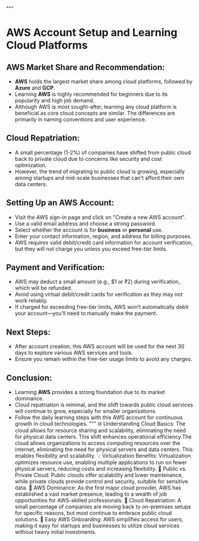 """
# AWS Account Setup and Learning Cloud Platforms

## AWS Market Share and Recommendation:
- **AWS** holds the largest market share among cloud platforms, followed by **Azure** and **GCP**.
- Learning **AWS** is highly recommended for beginners due to its popularity and high job demand.
- Although AWS is most sought-after, learning any cloud platform is beneficial as core cloud concepts are similar. The differences are primarily in naming conventions and user experience.

## Cloud Repatriation:
- A small percentage (1-2%) of companies have shifted from public cloud back to private cloud due to concerns like security and cost optimization.
- However, the trend of migrating to public cloud is growing, especially among startups and mid-scale businesses that can't afford their own data centers.

## Setting Up an AWS Account:
- Visit the AWS sign-in page and click on "Create a new AWS account".
- Use a valid email address and choose a strong password.
- Select whether the account is for **business** or **personal** use.
- Enter your contact information, region, and address for billing purposes.
- AWS requires valid debit/credit card information for account verification, but they will not charge you unless you exceed free-tier limits.

## Payment and Verification:
- AWS may deduct a small amount (e.g., $1 or ₹2) during verification, which will be refunded.
- Avoid using virtual debit/credit cards for verification as they may not work reliably.
- If charged for exceeding free-tier limits, AWS won’t automatically debit your account—you'll need to manually make the payment.

## Next Steps:
- After account creation, this AWS account will be used for the next 30 days to explore various AWS services and tools.
- Ensure you remain within the free-tier usage limits to avoid any charges.

## Conclusion:
- Learning **AWS** provides a strong foundation due to its market dominance.
- Cloud repatriation is minimal, and the shift towards public cloud services will continue to grow, especially for smaller organizations.
- Follow the daily learning steps with this AWS account for continuous growth in cloud technologies.
"""
🌐 Understanding Cloud Basics: The cloud allows for resource sharing and scalability, eliminating the need for physical data centers. This shift enhances operational efficiency.The cloud allows organizations to access computing resources over the internet, eliminating the need for physical servers and data centers. This enables flexibility and scalability.
💡 Virtualization Benefits: Virtualization optimizes resource use, enabling multiple applications to run on fewer physical servers, reducing costs and increasing flexibility.
🎯 Public vs. Private Cloud: Public clouds offer scalability and lower maintenance, while private clouds provide control and security, suitable for sensitive data.
🚀 AWS Dominance: As the first major cloud provider, AWS has established a vast market presence, leading to a wealth of job opportunities for AWS-skilled professionals.
🔄 Cloud Repatriation: A small percentage of companies are moving back to on-premises setups for specific reasons, but most continue to embrace public cloud solutions.
🔑 Easy AWS Onboarding: AWS simplifies access for users, making it easy for startups and businesses to utilize cloud services without heavy initial investments.

